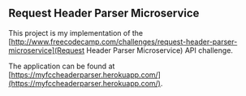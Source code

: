 ## Request Header Parser Microservice



This project is my implementation of the [http://www.freecodecamp.com/challenges/request-header-parser-microservice](Request Header Parser Microservice) API challenge. 

The application can be found at [https://myfccheaderparser.herokuapp.com/](https://myfccheaderparser.herokuapp.com/).

